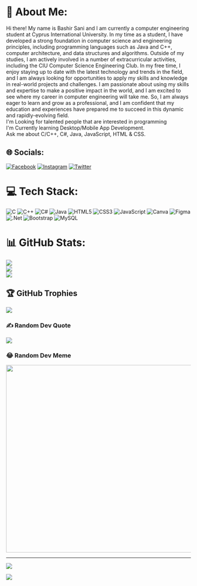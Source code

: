 # 💫 About Me:
Hi there! My name is Bashir Sani and I am currently a computer engineering student at Cyprus International University. 
In my time as a student, I have developed a strong foundation in computer science and engineering principles, including programming languages such as Java and C++, computer architecture, and data structures and algorithms.
Outside of my studies, I am actively involved in a number of extracurricular activities, including the CIU Computer Science Engineering Club. In my free time, I enjoy staying up to date with the latest technology and trends in the field, and I am always looking for opportunities to apply my skills and knowledge in real-world projects and challenges.
I am passionate about using my skills and expertise to make a positive impact in the world, and I am excited to see where my career in computer engineering will take me. 
So, I am always eager to learn and grow as a professional, and I am confident that my education and experiences have prepared me to succeed in this dynamic and rapidly-evolving field.
<br>I'm Looking for talented people that are interested in programming<br>I'm Currently learning Desktop/Mobile App Development.<br>Ask me about C/C++, C#, Java, JavaScript, HTML & CSS.<br>


## 🌐 Socials:
[![Facebook](https://img.shields.io/badge/Facebook-%231877F2.svg?logo=Facebook&logoColor=white)](https://facebook.com/alajiibash) [![Instagram](https://img.shields.io/badge/Instagram-%23E4405F.svg?logo=Instagram&logoColor=white)](https://instagram.com/alaji_bash_) [![Twitter](https://img.shields.io/badge/Twitter-%231DA1F2.svg?logo=Twitter&logoColor=white)](https://twitter.com/Alaji_Bash) 

# 💻 Tech Stack:
![C](https://img.shields.io/badge/c-%2300599C.svg?style=for-the-badge&logo=c&logoColor=white) ![C++](https://img.shields.io/badge/c++-%2300599C.svg?style=for-the-badge&logo=c%2B%2B&logoColor=white) ![C#](https://img.shields.io/badge/c%23-%23239120.svg?style=for-the-badge&logo=c-sharp&logoColor=white) ![Java](https://img.shields.io/badge/java-%23ED8B00.svg?style=for-the-badge&logo=java&logoColor=white) ![HTML5](https://img.shields.io/badge/html5-%23E34F26.svg?style=for-the-badge&logo=html5&logoColor=white) ![CSS3](https://img.shields.io/badge/css3-%231572B6.svg?style=for-the-badge&logo=css3&logoColor=white) ![JavaScript](https://img.shields.io/badge/javascript-%23323330.svg?style=for-the-badge&logo=javascript&logoColor=%23F7DF1E) ![Canva](https://img.shields.io/badge/Canva-%2300C4CC.svg?style=for-the-badge&logo=Canva&logoColor=white) 	![Figma](https://img.shields.io/badge/figma-%23F24E1E.svg?style=for-the-badge&logo=figma&logoColor=white) ![.Net](https://img.shields.io/badge/.NET-5C2D91?style=for-the-badge&logo=.net&logoColor=white) ![Bootstrap](https://img.shields.io/badge/bootstrap-%23563D7C.svg?style=for-the-badge&logo=bootstrap&logoColor=white) ![MySQL](https://img.shields.io/badge/mysql-%2300f.svg?style=for-the-badge&logo=mysql&logoColor=white)
# 📊 GitHub Stats:
![](https://github-readme-stats.vercel.app/api?username=AlajeBash&theme=dark&hide_border=false&include_all_commits=false&count_private=false)<br/>
![](https://github-readme-streak-stats.herokuapp.com/?user=AlajeBash&theme=dark&hide_border=false)<br/>
![](https://github-readme-stats.vercel.app/api/top-langs/?username=AlajeBash&theme=dark&hide_border=false&include_all_commits=false&count_private=false&layout=compact)

## 🏆 GitHub Trophies
![](https://github-profile-trophy.vercel.app/?username=AlajeBash&theme=radical&no-frame=false&no-bg=false&margin-w=4)

### ✍️ Random Dev Quote
![](https://quotes-github-readme.vercel.app/api?type=horizontal&theme=tokyonight)

### 😂 Random Dev Meme
<img src="https://random-memer.herokuapp.com/" width="512px"/>

---
[![](https://visitcount.itsvg.in/api?id=AlajeBash&icon=0&color=0)](https://visitcount.itsvg.in)

<!-- Proudly created with GPRM ( https://gprm.itsvg.in ) -->


<a href="https://visitcount.itsvg.in">
  <img src="https://visitcount.itsvg.in/api?id=Abba&label=Profile%20Views&color=12&icon=5&pretty=true" />
</a>
